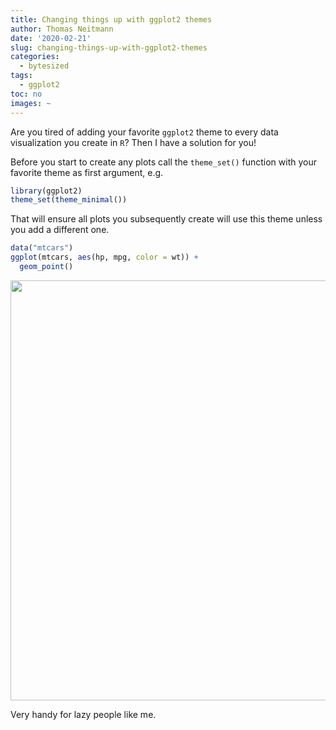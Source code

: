 ```yaml
---
title: Changing things up with ggplot2 themes
author: Thomas Neitmann
date: '2020-02-21'
slug: changing-things-up-with-ggplot2-themes
categories:
  - bytesized
tags:
  - ggplot2
toc: no
images: ~
---
```


Are you tired of adding your favorite `ggplot2` theme to every data visualization you create in `R`? Then I have a solution for you!

Before you start to create any plots call the `theme_set()` function with your favorite theme as first argument, e.g.


```r
library(ggplot2)
theme_set(theme_minimal())
```

That will ensure all plots you subsequently create will use this theme unless you add a different one.


```r
data("mtcars")
ggplot(mtcars, aes(hp, mpg, color = wt)) +
  geom_point()
```

<img src="/posts/2020-03-14-changing-things-up-with-ggplot2-themes_files/figure-html/unnamed-chunk-2-1.png" width="672" />


Very handy for lazy people like me.
